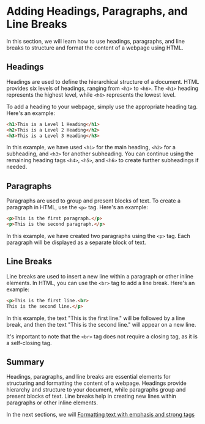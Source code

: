# Adding Headings, Paragraphs, and Line Breaks

In this section, we will learn how to use headings, paragraphs, and line breaks to structure and format the content of a webpage using HTML.

## Headings

Headings are used to define the hierarchical structure of a document. HTML provides six levels of headings, ranging from `<h1>` to `<h6>`. The `<h1>` heading represents the highest level, while `<h6>` represents the lowest level.

To add a heading to your webpage, simply use the appropriate heading tag. Here's an example:

```html
<h1>This is a Level 1 Heading</h1>
<h2>This is a Level 2 Heading</h2>
<h3>This is a Level 3 Heading</h3>
```

In this example, we have used `<h1>` for the main heading, `<h2>` for a subheading, and `<h3>` for another subheading. You can continue using the remaining heading tags `<h4>`, `<h5>`, and `<h6>` to create further subheadings if needed.

## Paragraphs

Paragraphs are used to group and present blocks of text. To create a paragraph in HTML, use the `<p>` tag. Here's an example:

```html
<p>This is the first paragraph.</p>
<p>This is the second paragraph.</p>
```

In this example, we have created two paragraphs using the `<p>` tag. Each paragraph will be displayed as a separate block of text.

## Line Breaks

Line breaks are used to insert a new line within a paragraph or other inline elements. In HTML, you can use the `<br>` tag to add a line break. Here's an example:

```html
<p>This is the first line.<br>
This is the second line.</p>
```

In this example, the text "This is the first line." will be followed by a line break, and then the text "This is the second line." will appear on a new line.

It's important to note that the `<br>` tag does not require a closing tag, as it is a self-closing tag.

## Summary

Headings, paragraphs, and line breaks are essential elements for structuring and formatting the content of a webpage. Headings provide hierarchy and structure to your document, while paragraphs group and present blocks of text. Line breaks help in creating new lines within paragraphs or other inline elements.

In the next sections, we will [Formatting text with emphasis and strong tags](materials/formatting-text-with-emphasis-and-strong-tags.md)
